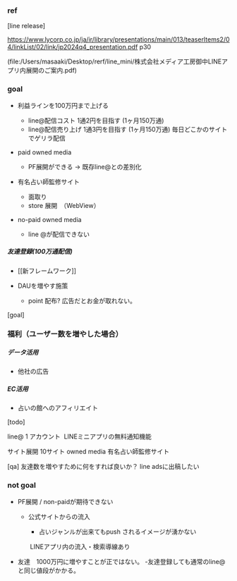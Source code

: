 
### ref

[line release]

https://www.lycorp.co.jp/ja/ir/library/presentations/main/013/teaserItems2/04/linkList/02/link/jp2024q4_presentation.pdf
p30 

(file:/Users/masaaki/Desktop/rerf/line_mini/株式会社メディア工房御中LINEアプリ内展開のご案内.pdf)



### goal
- 利益ラインを100万円まで上げる
	- line@配信コスト 1通2円を目指す (1ヶ月150万通)
	- line@配信売り上げ 1通3円を目指す (1ヶ月150万通)
		毎日どこかのサイトでゲリラ配信

 - paid owned media
	 - PF展開ができる -> 既存line@との差別化

- 有名占い師監修サイト
	- 面取り
	- store 展開　（WebView）
	
- no-paid owned media
	- line @が配信できない

 
##### 友達登録(100万通配信)
- [[新フレームワーク]]

- DAUを増やす施策
	- point 配布? 広告だとお金が取れない。

[goal]

### 福利（ユーザー数を増やした場合）
##### データ活用
- 他社の広告

##### EC活用
- 占いの館へのアフィリエイト


 [todo]


 line@ 1 アカウント
	  LINEミニアプリの無料通知機能

 サイト展開 10サイト
	owned media
	有名占い師監修サイト


[qa]
友達数を増やすために何をすれば良いか？
	line adsに出稿したい

### not goal
- PF展開 / non-paidが期待できない
	- 公式サイトからの流入
		- 占いジャンルが出来てもpush されるイメージが湧かない

		 LINEアプリ内の流入・検索導線あり

- 友達　1000万円に増やすことが正ではない。
	-友達登録しても通常のline@と同じ値段がかかる。
	
	